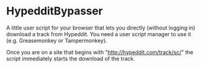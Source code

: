 # HypedditBypasser
A little user script for your browser that lets you directly (without logging in) download a track from Hypeddit. You need a user script manager to use it (e.g. Greasemonkey or Tampermonkey).

Once you are on a site that begins with "http://hypeddit.com/track/sc/" the script immediately starts the download of the track.
